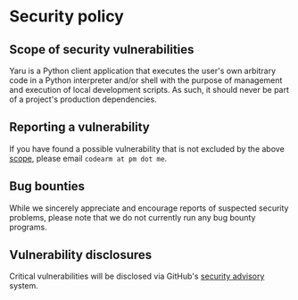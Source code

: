 # Security policy

## Scope of security vulnerabilities

Yaru is a Python client application that executes the user's own arbitrary code in a Python interpreter
and/or shell with the purpose of management and execution of local development scripts. As such,
it should never be part of a project's production dependencies.

## Reporting a vulnerability

If you have found a possible vulnerability that is not excluded by the above
[scope](#scope-of-security-vulnerabilities), please email `codearm at pm dot me`.

## Bug bounties

While we sincerely appreciate and encourage reports of suspected security problems, please note that
we do not currently run any bug bounty programs.

## Vulnerability disclosures

Critical vulnerabilities will be disclosed via GitHub's
[security advisory](https://github.com/c0dearm/yaru/security) system.
